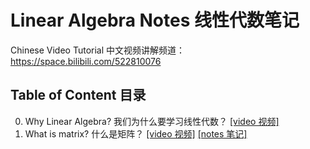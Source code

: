 # Linear Algebra Notes 线性代数笔记
Chinese Video Tutorial 中文视频讲解频道：https://space.bilibili.com/522810076

## Table of Content 目录

0. Why Linear Algebra? 我们为什么要学习线性代数？ [\[video 视频\]](https://www.bilibili.com/video/BV1Tg4y1879R)
1. What is matrix? 什么是矩阵？ [\[video 视频\]]() [\[notes 笔记\]](https://github.com/ElectronicKale/Linear_Algebra_Notes/blob/master/What%20is%20Matrix-%E4%BB%80%E4%B9%88%E6%98%AF%E7%9F%A9%E9%98%B5%EF%BC%9F.pdf)
